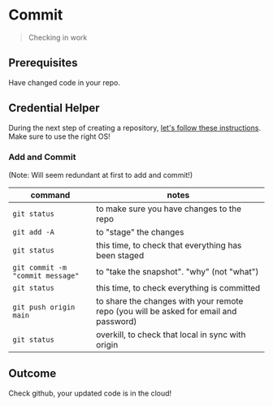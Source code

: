 Commit
===

> Checking in work

## Prerequisites

Have changed code in your repo.

## Credential Helper

During the next step of creating a repository, [let's follow these instructions](https://help.github.com/articles/caching-your-github-password-in-git/). Make sure
to use the right OS!

### Add and Commit

(Note: Will seem redundant at first to add and commit!)

command | notes
---|---
`git status` | to make sure you have changes to the repo
`git add -A` | to "stage" the changes
`git status` | this time, to check that everything has been staged
`git commit -m "commit message"` | to "take the snapshot". "why" (not "what")
`git status` | this time, to check everything is committed
`git push origin main` | to share the changes with your remote repo (you will be asked for email and password)
`git status` | overkill, to check that local in sync with origin

## Outcome

Check github, your updated code is in the cloud!
